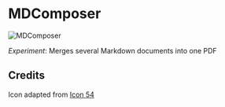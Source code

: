 # MDComposer

![MDComposer](src/Common/foo/icon.svg)

_Experiment_: Merges several Markdown documents into one PDF

## Credits

Icon adapted from [Icon 54](https://iconscout.com/free-icon/markdown-3627723)
